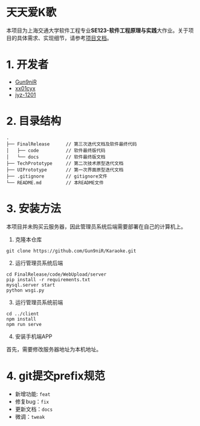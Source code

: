 # 天天爱K歌

本项目为上海交通大学软件工程专业**SE123-软件工程原理与实践**大作业。关于项目的具体需求、实现细节，请参考[项目文档](https://github.com/Gun9niR/Karaoke/tree/master/FinalRelease/docs)。

# 1. 开发者

- [Gun9niR](https://github.com/Gun9niR/Karaoke)
- [xx01cyx](https://www.youtube.com/)
- [jyz-1201](https://github.com/jyz-1201)

# 2. 目录结构

```
.
├── FinalRelease      // 第三次迭代文档及软件最终代码
│   ├── code          // 软件最终版代码
│   └── docs          // 软件最终版文档
├── TechPrototype     // 第二次技术原型迭代文档
├── UIPrototype       // 第一次界面原型迭代文档
├── .gitignore        // gitignore文件
└── README.md         // 本README文件
```

# 3. 安装方法

本项目并未购买云服务器，因此管理员系统后端需要部署在自己的计算机上。

1. 克隆本仓库

```
git clone https://github.com/Gun9niR/Karaoke.git
```
2. 运行管理员系统后端

```
cd FinalRelease/code/WebUpload/server
pip install -r requirements.txt
mysql.server start
python wsgi.py
```
3. 运行管理员系统前端

```
cd ../client
npm install
npm run serve
```
4. 安装手机端APP

首先，需要修改服务器地址为本机地址。


# 4. git提交prefix规范

- 新增功能: `feat`
- 修复bug：`fix`
- 更新文档：`docs`
- 微调：`tweak`
